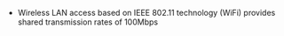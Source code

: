 - Wireless LAN access based on IEEE 802.11 technology (WiFi) provides shared transmission rates of 100Mbps